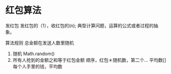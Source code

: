 # 红包算法

发红包
    发红包的（1），收红包的(n);
    典型计算问题，运算的公式或者过程的抽象。

算法规则
 总金额在发送人数里随机
 1. 随机 Math.random()
 2. 所有人抢到的金额之和等于红包金额
 顺序，红包＊随机数，第二个...
 平均数[]
 每个人手里的钱，平均数